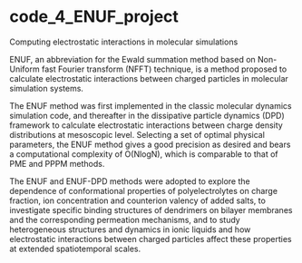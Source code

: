 # code_4_ENUF_project
Computing electrostatic interactions in molecular simulations

ENUF, an abbreviation for the Ewald summation method based on Non-Uniform fast Fourier transform (NFFT) technique, is a method proposed to calculate electrostatic interactions between charged particles in molecular simulation systems.

The ENUF method was first implemented in the classic molecular dynamics simulation code, and thereafter in the dissipative particle dynamics (DPD) framework to calculate electrostatic interactions between charge density distributions at mesoscopic level. Selecting a set of optimal physical parameters, the ENUF method gives a good precision as desired and bears a computational complexity of O(NlogN), which is comparable to that of PME and PPPM methods.

The ENUF and ENUF-DPD methods were adopted to explore the dependence of conformational properties of polyelectrolytes on charge fraction, ion concentration and counterion valency of added salts, to investigate specific binding structures of dendrimers on bilayer membranes and the corresponding permeation mechanisms, and to study heterogeneous structures and dynamics in ionic liquids and how electrostatic interactions between charged particles affect these properties at extended spatiotemporal scales.
